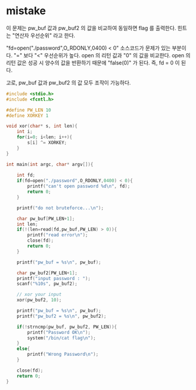 # mistake
이 문제는 pw_buf 값과 pw_buf2 의 값을 비교하여 동일하면 flag 를 출력한다. 힌트는 "연산자 우선순위" 라고 한다.

"fd=open("./password",O_RDONLY,0400) < 0" 소스코드가 문제가 있는 부분이다.
"=" 보다 "<" 우선순위가 높다. open 의 리턴 값과 "0" 의 값을 비교한다. open 의 리턴 값은 성공 시 양수의 값을 반환하기 때문에 "false(0)" 가 된다. 즉, fd = 0 이 된다. 

고로, pw_buf 값과 pw_buf2 의 값 모두 조작이 가능하다.

```c
#include <stdio.h>
#include <fcntl.h>

#define PW_LEN 10
#define XORKEY 1

void xor(char* s, int len){
	int i;
	for(i=0; i<len; i++){
		s[i] ^= XORKEY;
	}
}

int main(int argc, char* argv[]){
	
	int fd;
	if(fd=open("./password",O_RDONLY,0400) < 0){
		printf("can't open password %d\n", fd);
		return 0;
	}

	printf("do not bruteforce...\n");

	char pw_buf[PW_LEN+1];
	int len;
	if(!(len=read(fd,pw_buf,PW_LEN) > 0)){
		printf("read error\n");
		close(fd);
		return 0;		
	}

	printf("pw_buf = %s\n", pw_buf);

	char pw_buf2[PW_LEN+1];
	printf("input password : ");
	scanf("%10s", pw_buf2);

	// xor your input
	xor(pw_buf2, 10);

	printf("pw_buf = %s\n", pw_buf);
	printf("pw_buf2 = %s\n", pw_buf2);

	if(!strncmp(pw_buf, pw_buf2, PW_LEN)){
		printf("Password OK\n");
		system("/bin/cat flag\n");
	}
	else{
		printf("Wrong Password\n");
	}

	close(fd);
	return 0;
}
```